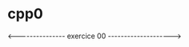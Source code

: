 # cpp0



<--------------- exercice 00 -------------------->
<!-- 

#include <iostream>
inclut la bibliothèque iostream, qui est nécessaire pour les opérations d'entrée et de sortie en C++.

 -->


<!-- 
la fonction toupper est utilisée pour convertir la lettre minuscule 'b' en majuscule 'B'

code comme suit :
int toupper(int c)
{
    if (c >= 'a' && c <= 'z')
        c -= 32;
    return c;
}

-->
<!-- 

std::string:
Plus moderne et plus facile à utiliser.
Offre une multitude de fonctions et d'opérateurs pour manipuler les chaînes.
Automatiquement géré pour la mémoire et la taille.

-->

